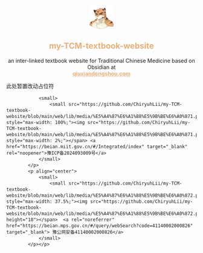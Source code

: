 <p align="center">
<img src="https://github.com/ChiryuhLii/my-TCM-textbook-website/blob/main/web/lib/media/tighrius.png"   alt="网页图标" style="width: 64px; height: 64px;">
<h2 align="center" style="color: #ebaf79;">my-TCM-textbook-website</h2>
<p align="center" >
an inter-linked textbook website for Traditional Chinese Medicine based on Obsidian at <br><a href="https://qiuxiandongshou.com" style="color: #ebaf79; font-weight: bold;"><b>qiuxiandongshou.com</b></a><p align="center">

此处暂置改动占位符
	
				<small>
					<small src="https://github.com/ChiryuhLii/my-TCM-textbook-website/blob/main/web/lib/media/%E5%A4%87%E6%A1%88%E5%9B%BE%E6%A0%871.png" style="max-width: 100%;"><img src="https://github.com/ChiryuhLii/my-TCM-textbook-website/blob/main/web/lib/media/%E5%A4%87%E6%A1%88%E5%9B%BE%E6%A0%871.png" style="max-width: 2%;"></span> <a href="https://beian.miit.gov.cn/#/Integrated/index" target="_blank" rel="noopener">豫ICP备2024093009号</a>
				</small>
			</p>
			<p align="center">
				<small>
					<small src="https://github.com/ChiryuhLii/my-TCM-textbook-website/blob/main/web/lib/media/%E5%A4%87%E6%A1%88%E5%9B%BE%E6%A0%872.png" style="max-width: 37.5%;"><img src="https://github.com/ChiryuhLii/my-TCM-textbook-website/blob/main/web/lib/media/%E5%A4%87%E6%A1%88%E5%9B%BE%E6%A0%872.png" height="18"></span>  <a rel="noreferrer" href="https://beian.mps.gov.cn/#/query/webSearch?code=41140002000826" target="_blank"> 豫公网安备41140002000826</a>
				</small>
			</p></p>
</p>








